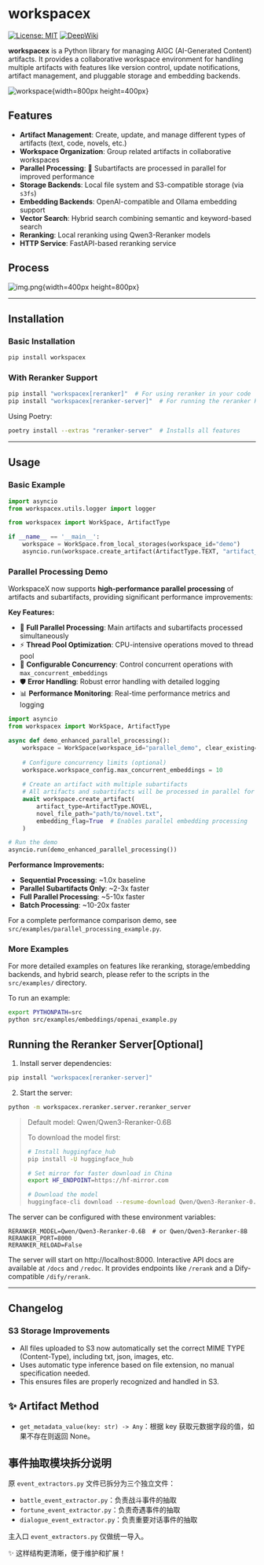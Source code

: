 # workspacex

[![License: MIT](https://img.shields.io/badge/License-MIT-yellow.svg)](https://opensource.org/licenses/MIT)
[![DeepWiki](https://img.shields.io/badge/DeepWiki-Explore-blueviolet?logo=wikipedia&logoColor=white)](https://deepwiki.com/wuhulala/workspacex)



**workspacex** is a Python library for managing AIGC (AI-Generated Content) artifacts. It provides a collaborative workspace environment for handling multiple artifacts with features like version control, update notifications, artifact management, and pluggable storage and embedding backends.

![workspace](./asserts/workspace.png){width=800px height=400px}
## Features

- **Artifact Management**: Create, update, and manage different types of artifacts (text, code, novels, etc.)
- **Workspace Organization**: Group related artifacts in collaborative workspaces
- **Parallel Processing**: 🚀 Subartifacts are processed in parallel for improved performance
- **Storage Backends**: Local file system and S3-compatible storage (via `s3fs`)
- **Embedding Backends**: OpenAI-compatible and Ollama embedding support
- **Vector Search**: Hybrid search combining semantic and keyword-based search
- **Reranking**: Local reranking using Qwen3-Reranker models
- **HTTP Service**: FastAPI-based reranking service

## Process

![img.png](./asserts/pipeline.png){width=400px height=800px}

---

## Installation

### Basic Installation
```bash
pip install workspacex
```

### With Reranker Support
```bash
pip install "workspacex[reranker]"  # For using reranker in your code
pip install "workspacex[reranker-server]"  # For running the reranker HTTP service
```

Using Poetry:
```bash
poetry install --extras "reranker-server"  # Installs all features
```

---

## Usage

### Basic Example

```python
import asyncio
from workspacex.utils.logger import logger

from workspacex import WorkSpace, ArtifactType

if __name__ == '__main__':
    workspace = WorkSpace.from_local_storages(workspace_id="demo")
    asyncio.run(workspace.create_artifact(ArtifactType.TEXT, "artifact_001"))
```

### Parallel Processing Demo

WorkspaceX now supports **high-performance parallel processing** of artifacts and subartifacts, providing significant performance improvements:

**Key Features:**
- 🚀 **Full Parallel Processing**: Main artifacts and subartifacts processed simultaneously
- ⚡ **Thread Pool Optimization**: CPU-intensive operations moved to thread pool
- 🎯 **Configurable Concurrency**: Control concurrent operations with `max_concurrent_embeddings`
- 🛡️ **Error Handling**: Robust error handling with detailed logging
- 📊 **Performance Monitoring**: Real-time performance metrics and logging

```python
import asyncio
from workspacex import WorkSpace, ArtifactType

async def demo_enhanced_parallel_processing():
    workspace = WorkSpace(workspace_id="parallel_demo", clear_existing=True)
    
    # Configure concurrency limits (optional)
    workspace.workspace_config.max_concurrent_embeddings = 10
    
    # Create an artifact with multiple subartifacts
    # All artifacts and subartifacts will be processed in parallel for maximum performance
    await workspace.create_artifact(
        artifact_type=ArtifactType.NOVEL,
        novel_file_path="path/to/novel.txt",
        embedding_flag=True  # Enables parallel embedding processing
    )

# Run the demo
asyncio.run(demo_enhanced_parallel_processing())
```

**Performance Improvements:**
- **Sequential Processing**: ~1.0x baseline
- **Parallel Subartifacts Only**: ~2-3x faster
- **Full Parallel Processing**: ~5-10x faster
- **Batch Processing**: ~10-20x faster

For a complete performance comparison demo, see `src/examples/parallel_processing_example.py`.

### More Examples

For more detailed examples on features like reranking, storage/embedding backends, and hybrid search, please refer to the scripts in the `src/examples/` directory.

To run an example:
```bash
export PYTHONPATH=src
python src/examples/embeddings/openai_example.py
```


## Running the Reranker Server[Optional]

1. Install server dependencies:
```bash
pip install "workspacex[reranker-server]"
```

2. Start the server:
```bash
python -m workspacex.reranker.server.reranker_server
```

> Default model: Qwen/Qwen3-Reranker-0.6B
> 
> To download the model first:
> ```bash
> # Install huggingface_hub
> pip install -U huggingface_hub
> 
> # Set mirror for faster download in China
> export HF_ENDPOINT=https://hf-mirror.com
> 
> # Download the model
> huggingface-cli download --resume-download Qwen/Qwen3-Reranker-0.6B --local-dir Qwen/Qwen3-Reranker-0.6B
> ```

The server can be configured with these environment variables:
```
RERANKER_MODEL=Qwen/Qwen3-Reranker-0.6B  # or Qwen/Qwen3-Reranker-8B
RERANKER_PORT=8000
RERANKER_RELOAD=False
```

The server will start on http://localhost:8000. Interactive API docs are available at `/docs` and `/redoc`. It provides endpoints like `/rerank` and a Dify-compatible `/dify/rerank`.

---

## Changelog

### S3 Storage Improvements
- All files uploaded to S3 now automatically set the correct MIME TYPE (Content-Type), including txt, json, images, etc.
- Uses automatic type inference based on file extension, no manual specification needed.
- This ensures files are properly recognized and handled in S3.

## ✨ Artifact Method

- `get_metadata_value(key: str) -> Any`：根据 key 获取元数据字段的值，如果不存在则返回 None。

## 事件抽取模块拆分说明

原 `event_extractors.py` 文件已拆分为三个独立文件：
- `battle_event_extractor.py`：负责战斗事件的抽取
- `fortune_event_extractor.py`：负责奇遇事件的抽取
- `dialogue_event_extractor.py`：负责重要对话事件的抽取

主入口 `event_extractors.py` 仅做统一导入。

✨ 这样结构更清晰，便于维护和扩展！
